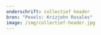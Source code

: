 ```yaml
---
onderschrift: collectief header
bron: "Pexels: Krizjohn Rosales"
image: /img/collectief-header.jpg
---
```

